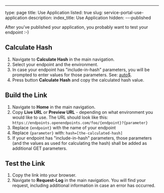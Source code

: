 ---
type: page
title: Use Application
listed: true
slug: service-portal-use-application
description: 
index_title: Use Application
hidden: 
---published

After you've published your application, you probably want to test your endpoint :-)

## Calculate Hash

1. Navigate to **Calculate Hash** in the main navigation.
2. Select your endpoint and the environment.
3. In case your endpoint has "include-in-hash" parameters, you will be prompted to enter values for those parameters. See: [auto$](/documentation/usage-authentication).
4. Press button **Calculate Hash** and copy the calculated hash value.

## Build the Link

1. Navigate to **Home** in the main navigation.
2. Copy **Live URL** or **Preview URL** - depending on what environment you would like to use. The URL should look like this: `https://endpoints.openendpoints.com/foo/{endpoint}?{parameter}`
3. Replace `{endpoint}` with the name of your endpoint
4. Replace `{parameter}` with: `hash=[the-calculated-hash]`
5. If your endpoint has "include-in-hash" parameters, those parameters (and the values as used for calculating the hash) shall be added as additional GET parameters.

## Test the Link

1. Copy the link into your browser.
2. Navigate to **Request-Log** in the main navigation. You will find your request, including additional information in case an error has occurred.

